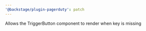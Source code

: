 ```yaml
---
'@backstage/plugin-pagerduty': patch
---
```


Allows the TriggerButton component to render when key is missing
